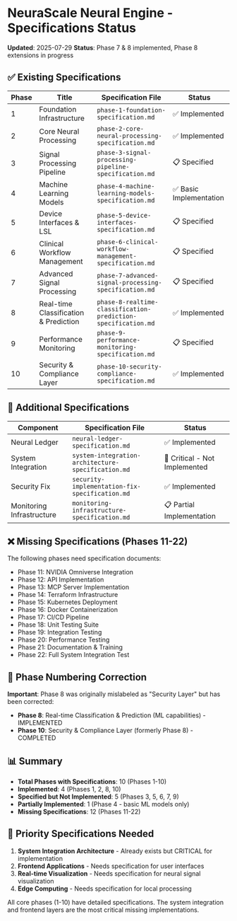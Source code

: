 # NeuraScale Neural Engine - Specifications Status

**Updated**: 2025-07-29
**Status**: Phase 7 & 8 implemented, Phase 8 extensions in progress

## ✅ Existing Specifications

| Phase | Title                                 | Specification File                                            | Status                  |
| ----- | ------------------------------------- | ------------------------------------------------------------- | ----------------------- |
| 1     | Foundation Infrastructure             | `phase-1-foundation-specification.md`                         | ✅ Implemented          |
| 2     | Core Neural Processing                | `phase-2-core-neural-processing-specification.md`             | ✅ Implemented          |
| 3     | Signal Processing Pipeline            | `phase-3-signal-processing-pipeline-specification.md`         | 📋 Specified            |
| 4     | Machine Learning Models               | `phase-4-machine-learning-models-specification.md`            | ✅ Basic Implementation |
| 5     | Device Interfaces & LSL               | `phase-5-device-interfaces-specification.md`                  | 📋 Specified            |
| 6     | Clinical Workflow Management          | `phase-6-clinical-workflow-management-specification.md`       | 📋 Specified            |
| 7     | Advanced Signal Processing            | `phase-7-advanced-signal-processing-specification.md`         | 📋 Specified            |
| 8     | Real-time Classification & Prediction | `phase-8-realtime-classification-prediction-specification.md` | ✅ Implemented          |
| 9     | Performance Monitoring                | `phase-9-performance-monitoring-specification.md`             | 📋 Specified            |
| 10    | Security & Compliance Layer           | `phase-10-security-compliance-specification.md`               | ✅ Implemented          |

## 📄 Additional Specifications

| Component                 | Specification File                                 | Status                        |
| ------------------------- | -------------------------------------------------- | ----------------------------- |
| Neural Ledger             | `neural-ledger-specification.md`                   | ✅ Implemented                |
| System Integration        | `system-integration-architecture-specification.md` | 🚨 Critical - Not Implemented |
| Security Fix              | `security-implementation-fix-specification.md`     | ✅ Implemented                |
| Monitoring Infrastructure | `monitoring-infrastructure-specification.md`       | 📋 Partial Implementation     |

## ❌ Missing Specifications (Phases 11-22)

The following phases need specification documents:

- Phase 11: NVIDIA Omniverse Integration
- Phase 12: API Implementation
- Phase 13: MCP Server Implementation
- Phase 14: Terraform Infrastructure
- Phase 15: Kubernetes Deployment
- Phase 16: Docker Containerization
- Phase 17: CI/CD Pipeline
- Phase 18: Unit Testing Suite
- Phase 19: Integration Testing
- Phase 20: Performance Testing
- Phase 21: Documentation & Training
- Phase 22: Full System Integration Test

## 🔄 Phase Numbering Correction

**Important**: Phase 8 was originally mislabeled as "Security Layer" but has been corrected:

- **Phase 8**: Real-time Classification & Prediction (ML capabilities) - IMPLEMENTED
- **Phase 10**: Security & Compliance Layer (formerly Phase 8) - COMPLETED

## 📊 Summary

- **Total Phases with Specifications**: 10 (Phases 1-10)
- **Implemented**: 4 (Phases 1, 2, 8, 10)
- **Specified but Not Implemented**: 5 (Phases 3, 5, 6, 7, 9)
- **Partially Implemented**: 1 (Phase 4 - basic ML models only)
- **Missing Specifications**: 12 (Phases 11-22)

## 🎯 Priority Specifications Needed

1. **System Integration Architecture** - Already exists but CRITICAL for implementation
2. **Frontend Applications** - Needs specification for user interfaces
3. **Real-time Visualization** - Needs specification for neural signal visualization
4. **Edge Computing** - Needs specification for local processing

All core phases (1-10) have detailed specifications. The system integration and frontend layers are the most critical missing implementations.
